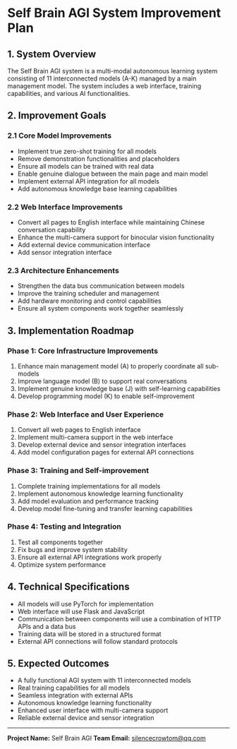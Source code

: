 # Self Brain AGI System Improvement Plan

## 1. System Overview
The Self Brain AGI system is a multi-modal autonomous learning system consisting of 11 interconnected models (A-K) managed by a main management model. The system includes a web interface, training capabilities, and various AI functionalities.

## 2. Improvement Goals

### 2.1 Core Model Improvements
- Implement true zero-shot training for all models
- Remove demonstration functionalities and placeholders
- Ensure all models can be trained with real data
- Enable genuine dialogue between the main page and main model
- Implement external API integration for all models
- Add autonomous knowledge base learning capabilities

### 2.2 Web Interface Improvements
- Convert all pages to English interface while maintaining Chinese conversation capability
- Enhance the multi-camera support for binocular vision functionality
- Add external device communication interface
- Add sensor integration interface

### 2.3 Architecture Enhancements
- Strengthen the data bus communication between models
- Improve the training scheduler and management
- Add hardware monitoring and control capabilities
- Ensure all system components work together seamlessly

## 3. Implementation Roadmap

### Phase 1: Core Infrastructure Improvements
1. Enhance main management model (A) to properly coordinate all sub-models
2. Improve language model (B) to support real conversations
3. Implement genuine knowledge base (J) with self-learning capabilities
4. Develop programming model (K) to enable self-improvement

### Phase 2: Web Interface and User Experience
1. Convert all web pages to English interface
2. Implement multi-camera support in the web interface
3. Develop external device and sensor integration interfaces
4. Add model configuration pages for external API connections

### Phase 3: Training and Self-improvement
1. Complete training implementations for all models
2. Implement autonomous knowledge learning functionality
3. Add model evaluation and performance tracking
4. Develop model fine-tuning and transfer learning capabilities

### Phase 4: Testing and Integration
1. Test all components together
2. Fix bugs and improve system stability
3. Ensure all external API integrations work properly
4. Optimize system performance

## 4. Technical Specifications
- All models will use PyTorch for implementation
- Web interface will use Flask and JavaScript
- Communication between components will use a combination of HTTP APIs and a data bus
- Training data will be stored in a structured format
- External API connections will follow standard protocols

## 5. Expected Outcomes
- A fully functional AGI system with 11 interconnected models
- Real training capabilities for all models
- Seamless integration with external APIs
- Autonomous knowledge learning functionality
- Enhanced user interface with multi-camera support
- Reliable external device and sensor integration

---
**Project Name:** Self Brain AGI
**Team Email:** silencecrowtom@qq.com